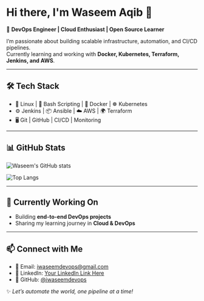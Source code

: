 # Hi there, I'm Waseem Aqib 👋  

🚀 **DevOps Engineer | Cloud Enthusiast | Open Source Learner**  

I’m passionate about building scalable infrastructure, automation, and CI/CD pipelines.  
Currently learning and working with **Docker, Kubernetes, Terraform, Jenkins, and AWS**.  

---

## 🛠️ Tech Stack  
- 🐧 Linux | 🔧 Bash Scripting | 🐳 Docker | ☸️ Kubernetes  
- ⚙️ Jenkins | 📦 Ansible | ☁️ AWS | 🌍 Terraform  
- 🖥️ Git | GitHub | CI/CD | Monitoring  

---

## 📊 GitHub Stats  
![Waseem's GitHub stats](https://github-readme-stats.vercel.app/api?username=iwaseemdevops&show_icons=true&theme=radical)  

![Top Langs](https://github-readme-stats.vercel.app/api/top-langs/?username=iwaseemdevops&layout=compact&theme=radical)  

---

## 🌱 Currently Working On  
- Building **end-to-end DevOps projects**  
- Sharing my learning journey in **Cloud & DevOps**  

---

## 📫 Connect with Me  
- 📧 Email: [iwaseemdevops@gmail.com](mailto:iwaseemdevops@gmail.com)  
- 💼 LinkedIn: [Your LinkedIn Link Here](https://linkedin.com)  
- 🐙 GitHub: [@iwaseemdevops](https://github.com/iwaseemdevops)  

✨ *Let’s automate the world, one pipeline at a time!*  
